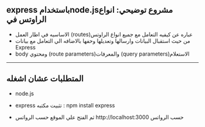 ## express باستخدامnode.jsمشروع توضيحي: انواع الراوتس في 

- الاساسيه في اطار العمل (routes)عباره عن كيفيه التعامل مع جميع انواع الراوتس 
- من حيث استقبال البيانات وارسالها وتعديلها وحفها بالاضافه الي التعامل مع بيانات  Express
-  body ومحتوي (route parameters)والمعرفات (query parameters)الاستعلام 

---
## المتطلبات عشان اشغله

- node.js
- express تثبيت مكتبه :
npm install express

- ثم الفتح علي الموقع حسب الرواتس
http://localhost:3000  حسب الرواتس 